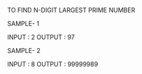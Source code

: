 TO FIND N-DIGIT LARGEST PRIME NUMBER


SAMPLE- 1

INPUT : 2
OUTPUT : 97

SAMPLE- 2

INPUT : 8
OUTPUT : 99999989 
